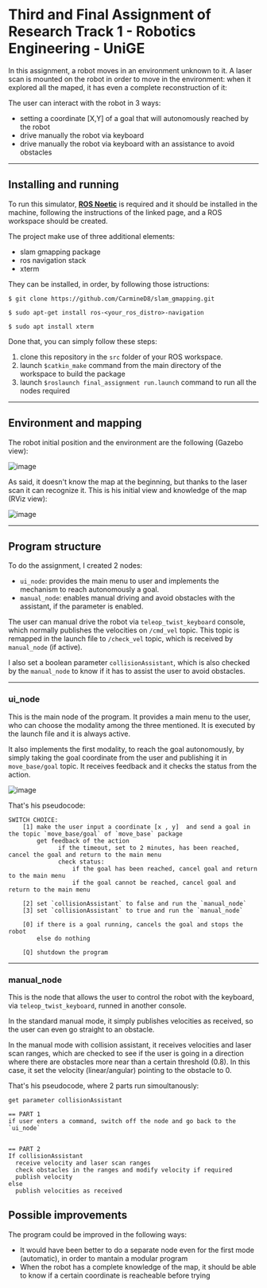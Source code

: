 
# Third and Final Assignment of Research Track 1 - Robotics Engineering - UniGE

In this assignment, a robot moves in an environment unknown to it. A laser scan is mounted on the robot in order to move in the environment: when it explored all the maped, it has even a complete reconstruction of it:

The user can interact with the robot in 3 ways:
*  setting a coordinate [X,Y] of a goal that will autonomously reached by the robot
*  drive manually the robot via keyboard
*  drive manually the robot via keyboard with an assistance to avoid obstacles


-----------------------
## Installing and running

To run this simulator, [__ROS Noetic__](http://wiki.ros.org/noetic/Installation) is required and it should be installed in the machine, following the instructions of the linked page, and a ROS workspace should be created.

The project make use of three additional elements:

* slam gmapping package
* ros navigation stack
* xterm

They can be installed, in order, by following those istructions:

```console
$ git clone https://github.com/CarmineD8/slam_gmapping.git
```

```console
$ sudo apt-get install ros-<your_ros_distro>-navigation
```

```console
$ sudo apt install xterm
```

Done that, you can simply follow these steps:
1. clone this repository in the `src` folder of your ROS workspace.
2. launch `$catkin_make` command from the main directory of the workspace to build the package
3. launch `$roslaunch final_assignment run.launch` command to run all the nodes required


-----------------------
## Environment and mapping
The robot initial position and the environment are the following (Gazebo view):

![image](https://user-images.githubusercontent.com/91679281/152662701-0632bd93-18f9-4366-ac78-e96088d28c25.png)


As said, it doesn't know the map at the beginning, but thanks to the laser scan it can recognize it.
This is his initial view and knowledge of the map (RViz view):


![image](https://user-images.githubusercontent.com/91679281/152662754-78015187-4c33-40ca-b9c6-f1aba4ad9ff0.png)



-----------------------
## Program structure

To do the assignment, I created 2 nodes:
* `ui_node`: provides the main menu to user and implements the mechanism to reach autonomously a goal.
* `manual_node`: enables manual driving and avoid obstacles with the assistant, if the parameter is enabled.

The user can manual drive the robot via `teleop_twist_keyboard` console, which normally publishes the velocities on `/cmd_vel` topic.
This topic is remapped in the launch file to `/check_vel` topic, which is received by `manual_node` (if active).

I also set a boolean parameter `collisionAssistant`, which is also checked by the `manual_node` to know if it has to assist the user to avoid obstacles.


-----------------------
### ui_node

This is the main node of the program. It provides a main menu to the user, who can choose the modality among the three mentioned. It is executed by the launch file and it is always active.

It also implements the first modality, to reach the goal autonomously, by simply taking the goal coordinate from the user and publishing it in `move_base/goal` topic.
It receives feedback and it checks the status from the action.

![image](https://user-images.githubusercontent.com/91679281/152662919-dddf3ef8-0887-48bb-aaa2-bb66e3be3e82.png)


That's his pseudocode:

```
SWITCH CHOICE: 
    [1] make the user input a coordinate [x , y]  and send a goal in the topic `move_base/goal` of `move_base` package
        get feedback of the action
              if the timeout, set to 2 minutes, has been reached, cancel the goal and return to the main menu
              check status:
                  if the goal has been reached, cancel goal and return to the main menu
                  if the goal cannot be reached, cancel goal and return to the main menu 

    [2] set `collisionAssistant` to false and run the `manual_node` 
    [3] set `collisionAssistant` to true and run the `manual_node`
    
    [0] if there is a goal running, cancels the goal and stops the robot
        else do nothing
        
    [Q] shutdown the program
```

-----------------------
### manual_node

This is the node that allows the user to control the robot with the keyboard, via `teleop_twist_keyboard`, runned in another console.

In the standard manual mode, it simply publishes velocities as received, so the user can even go straight to an obstacle.

In the manual mode with collision assistant, it receives velocities and laser scan ranges, which are checked to see if the user is going in a direction where there are obstacles more near than a certain threshold (0.8).
In this case, it set the velocity (linear/angular) pointing to the obstacle to 0.

That's his pseudocode, where 2 parts run simoultanously:

```
get parameter collisionAssistant

== PART 1
if user enters a command, switch off the node and go back to the `ui_node`


== PART 2
If collisionAssistant
  receive velocity and laser scan ranges
  check obstacles in the ranges and modify velocity if required
  publish velocity
else
  publish velocities as received

```

## Possible improvements

The program could be improved in the following ways:
* It would have been better to do a separate node even for the first mode (automatic), in order to mantain a modular program
* When the robot has a complete knowledge of the map, it should be able to know if a certain coordinate is reacheable before trying
